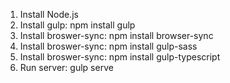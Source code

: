 1. Install Node.js
2. Install gulp: npm install gulp
3. Install broswer-sync: npm install browser-sync
4. Install broswer-sync: npm install gulp-sass
5. Install broswer-sync: npm install gulp-typescript
6. Run server: gulp serve